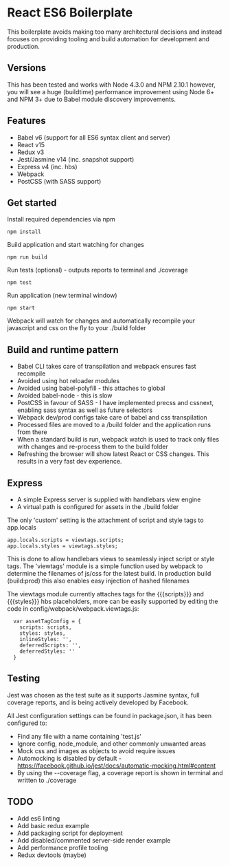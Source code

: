 
# React ES6 Boilerplate

This boilerplate avoids making too many architectural decisions and instead focuses on providing tooling and build automation for development and production.

## Versions

This has been tested and works with Node 4.3.0 and NPM 2.10.1 however, you will see a huge (buildtime) performance improvement using Node 6+ and NPM 3+ due to Babel module discovery improvements.

## Features

 - Babel v6 (support for all ES6 syntax client and server)
 - React v15
 - Redux v3
 - Jest/Jasmine v14 (inc. snapshot support)
 - Express v4 (inc. hbs)
 - Webpack
 - PostCSS (with SASS support)

## Get started

Install required dependencies via npm 
```
npm install
```
Build application and start watching for changes
```
npm run build
```
Run tests (optional) - outputs reports to terminal and ./coverage 
```
npm test
```
Run application (new terminal window)
```
npm start 
```

Webpack will watch for changes and automatically recompile your javascript and css on the fly to your ./build folder

## Build and runtime pattern

- Babel CLI takes care of transpilation and webpack ensures fast recompile 
- Avoided using hot reloader modules
- Avoided using babel-polyfill - this attaches to global
- Avoided babel-node - this is slow 
- PostCSS in favour of SASS - I have implemented precss and cssnext, enabling sass syntax as well as future selectors
- Webpack dev/prod configs take care of babel and css transpilation 
- Processed files are moved to a <root>/build folder and the application runs from there
- When a standard build is run, webpack watch is used to track only files with changes and re-process them to the build folder
- Refreshing the browser will show latest React or CSS changes. This results in a very fast dev experience.

## Express

- A simple Express server is supplied with handlebars view engine 
- A virtual path is configured for assets in the ./build folder

The only 'custom' setting is the attachment of script and style tags to app.locals

```
app.locals.scripts = viewtags.scripts;
app.locals.styles = viewtags.styles;
```
This is done to allow handlebars views to seamlessly inject script or style tags. The 'viewtags' module is a simple function used by webpack to determine the filenames of js/css for the latest build.
In production build (build:prod) this also enables easy injection of hashed filenames

The viewtags module currently attaches tags for the {{{scripts}}} and {{{styles}}} hbs placeholders, more can be easily supported by editing the code in config/webpack/webpack.viewtags.js:

```
  var assetTagConfig = {
    scripts: scripts,  
    styles: styles,
    inlineStyles: '',
    deferredScripts: '',
    deferredStyles: ''
  }
```

## Testing

Jest was chosen as the test suite as it supports Jasmine syntax, full coverage reports, and is being actively developed by Facebook.

All Jest configuration settings can be found in package.json, it has been configured to:

- Find any file with a name containing 'test.js'
- Ignore config, node_module, and other commonly unwanted areas
- Mock css and images as objects to avoid require issues
- Automocking is disabled by default - https://facebook.github.io/jest/docs/automatic-mocking.html#content 
- By using the --coverage flag, a coverage report is shown in terminal and written to <root>./coverage

## TODO

- Add es6 linting
- Add basic redux example
- Add packaging script for deployment
- Add disabled/commented server-side render example
- Add performance profile tooling
- Redux devtools (maybe)
